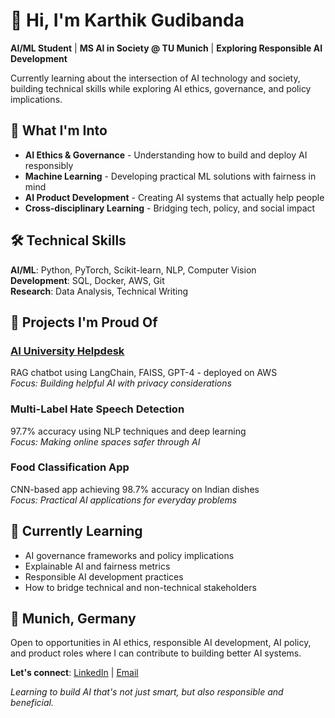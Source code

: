 # 👋 Hi, I'm Karthik Gudibanda

**AI/ML Student** | **MS AI in Society @ TU Munich** | **Exploring Responsible AI Development**

Currently learning about the intersection of AI technology and society, building technical skills while exploring AI ethics, governance, and policy implications.


## 🎯 What I'm Into
- **AI Ethics & Governance** - Understanding how to build and deploy AI responsibly
- **Machine Learning** - Developing practical ML solutions with fairness in mind  
- **AI Product Development** - Creating AI systems that actually help people
- **Cross-disciplinary Learning** - Bridging tech, policy, and social impact


## 🛠️ Technical Skills
**AI/ML**: Python, PyTorch, Scikit-learn, NLP, Computer Vision  
**Development**: SQL, Docker, AWS, Git  
**Research**: Data Analysis, Technical Writing  

## 🚀 Projects I'm Proud Of

### [AI University Helpdesk](https://nia-chatbot.edu.sot.tum.de/)
RAG chatbot using LangChain, FAISS, GPT-4 - deployed on AWS  
*Focus: Building helpful AI with privacy considerations*

### Multi-Label Hate Speech Detection
97.7% accuracy using NLP techniques and deep learning  
*Focus: Making online spaces safer through AI*

### Food Classification App
CNN-based app achieving 98.7% accuracy on Indian dishes  
*Focus: Practical AI applications for everyday problems*


## 🌱 Currently Learning
- AI governance frameworks and policy implications
- Explainable AI and fairness metrics
- Responsible AI development practices
- How to bridge technical and non-technical stakeholders


## 📍 Munich, Germany
Open to opportunities in AI ethics, responsible AI development, AI policy, and product roles where I can contribute to building better AI systems.

**Let's connect**: [LinkedIn](https://www.linkedin.com/in/gudibanda-karthik/) | [Email](karthik.g8118@gmail.com)


*Learning to build AI that's not just smart, but also responsible and beneficial.*

